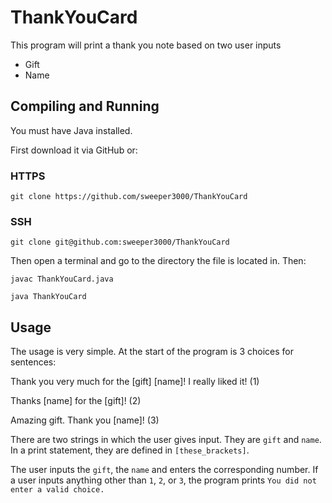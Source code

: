 # ThankYouCard
This program will print a thank you note based on two user inputs

- Gift
- Name

## Compiling and Running
You must have Java installed.

First download it via GitHub or:

### HTTPS

`git clone https://github.com/sweeper3000/ThankYouCard`

### SSH

`git clone git@github.com:sweeper3000/ThankYouCard`

Then open a terminal and go to the directory the file is located in. Then:

`javac ThankYouCard.java`

`java ThankYouCard`

## Usage
The usage is very simple. At the start of the program is 3 choices for sentences:

Thank you very much for the [gift] [name]! I really liked it! (1)

Thanks [name] for the [gift]! (2)

Amazing gift. Thank you [name]! (3)

There are two strings in which the user gives input. They are `gift` and `name`. In a print statement, they are defined in `[these_brackets]`.

The user inputs the `gift`, the `name` and enters the corresponding number. If a user inputs anything other than `1`, `2`, or `3`, the program prints `You did not enter a valid choice.`
